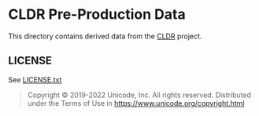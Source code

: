 # CLDR Pre-Production Data

This directory contains derived data from the [CLDR](https://github.com/unicode-org/cldr.git) project.

## LICENSE

See [LICENSE.txt](./LICENSE.txt)

>Copyright © 2019-2022 Unicode, Inc. All rights reserved.
>Distributed under the Terms of Use in https://www.unicode.org/copyright.html
